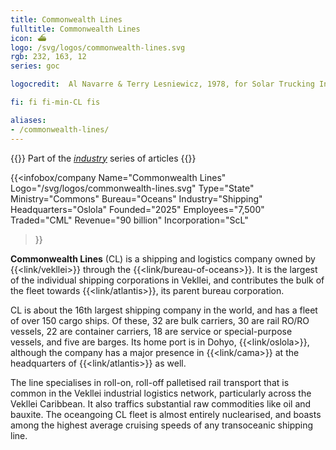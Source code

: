 ```yaml
---
title: Commonwealth Lines
fulltitle: Commonwealth Lines
icon: ⛴️
logo: /svg/logos/commonwealth-lines.svg
rgb: 232, 163, 12
series: goc

logocredit:  Al Navarre & Terry Lesniewicz, 1978, for Solar Trucking Incorporated.

fi: fi fi-min-CL fis

aliases:
- /commonwealth-lines/
---
```

{{<note series>}}
 Part of the *[industry](/industry/)* series of articles
{{</note>}}

{{<infobox/company
	 Name="Commonwealth Lines"
	 Logo="/svg/logos/commonwealth-lines.svg"
	 Type="State"
	 Ministry="Commons"
	 Bureau="Oceans"
	 Industry="Shipping"
	 Headquarters="Oslola"
	 Founded="2025"
	 Employees="7,500"
	 Traded="CML"
	 Revenue="90 billion"
	 Incorporation="ScL"
 >}}

<span class="fi fi-min-CL fis"></span>  **Commonwealth Lines** (CL) is a shipping and logistics company owned by {{<link/vekllei>}} through the {{<link/bureau-of-oceans>}}. It is the largest of the individual shipping corporations in Vekllei, and contributes the bulk of the fleet towards {{<link/atlantis>}}, its parent bureau corporation.

CL is about the 16th largest shipping company in the world, and has a fleet of over 150 cargo ships. Of these, 32 are bulk carriers, 30 are rail RO/RO vessels, 22 are container carriers, 18 are service or special-purpose vessels, and five are barges. Its home port is in Dohyo, {{<link/oslola>}}, although the company has a major presence in {{<link/cama>}} at the headquarters of {{<link/atlantis>}} as well.

The line specialises in roll-on, roll-off palletised rail transport that is common in the Vekllei industrial logistics network, particularly across the Vekllei Caribbean. It also traffics substantial raw commodities like oil and bauxite. The oceangoing CL fleet is almost entirely nuclearised, and boasts among the highest average cruising speeds of any transoceanic shipping line.